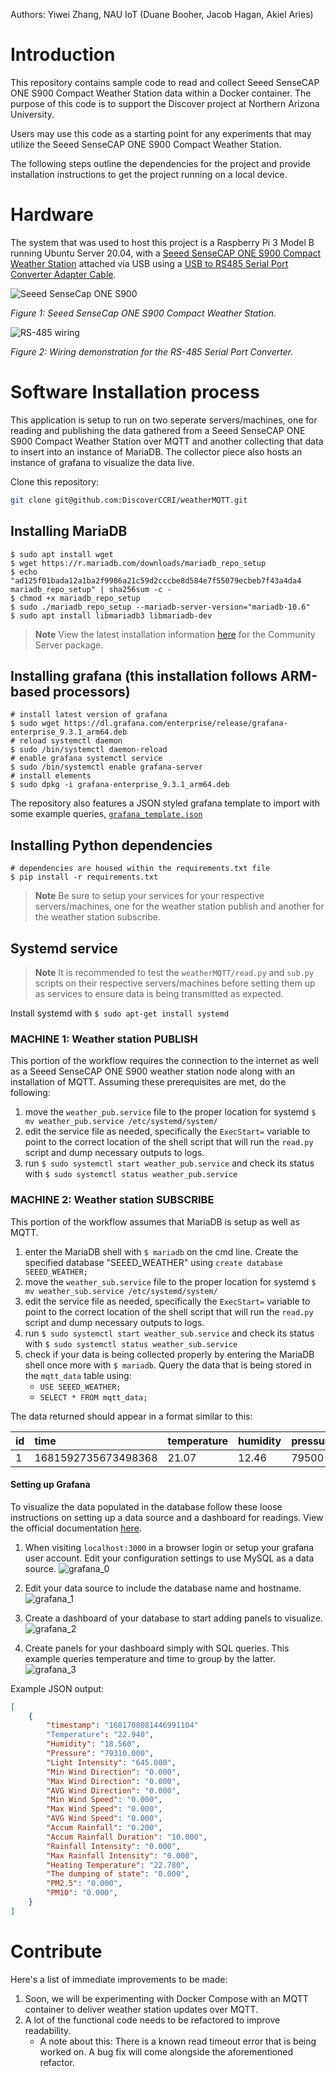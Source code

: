Authors: Yiwei Zhang, NAU IoT (Duane Booher, Jacob Hagan, Akiel Aries)

# Introduction 
This repository contains sample code to read and collect Seeed SenseCAP ONE S900 Compact Weather Station data within a Docker container. The purpose of this code is to support the Discover project at Northern Arizona University.

Users may use this code as a starting point for any experiments that may utilize the Seeed SenseCAP ONE S900 Compact Weather Station.

The following steps outline the dependencies for the project and provide installation instructions to get the project running on a local device. 

# Hardware
The system that was used to host this project is a Raspberry Pi 3 Model B running Ubuntu Server 20.04, with a [Seeed SenseCAP ONE S900 Compact Weather Station](https://files.seeedstudio.com/products/101990784/SenseCAP%20ONE%20Compact%20Weather%20Sensor%20User%20Guide-v1.6.pdf) attached via USB using a [USB to RS485 Serial Port Converter Adapter Cable](https://www.amazon.com/Serial-Converter-Adapter-Supports-Windows/dp/B076WVFXN8/ref=asc_df_B076WVFXN8/?tag=hyprod-20&linkCode=df0&hvadid=309776868400&hvpos=&hvnetw=g&hvrand=15455232194279378143&hvpone=&hvptwo=&hvqmt=&hvdev=c&hvdvcmdl=&hvlocint=&hvlocphy=1013406&hvtargid=pla-486428615671&th=1).

![Seeed SenseCap ONE S900](images/sensecap-one-s900.png)

*Figure 1: Seeed SenseCap ONE S900 Compact Weather Station.*

![RS-485 wiring](images/RS-485-wiring.png)

*Figure 2: Wiring demonstration for the RS-485 Serial Port Converter.*

# Software Installation process
This application is setup to run on two seperate servers/machines, one for reading and publishing the data
gathered from a Seeed SenseCAP ONE S900 Compact Weather Station over MQTT and another collecting that data
to insert into an instance of MariaDB. The collector piece also hosts an instance of grafana to visualize 
the data live.

Clone this repository:
```bash
git clone git@github.com:DiscoverCCRI/weatherMQTT.git 
```

## Installing MariaDB 
```
$ sudo apt install wget
$ wget https://r.mariadb.com/downloads/mariadb_repo_setup
$ echo "ad125f01bada12a1ba2f9986a21c59d2cccbe8d584e7f55079ecbeb7f43a4da4  mariadb_repo_setup" | sha256sum -c -
$ chmod +x mariadb_repo_setup
$ sudo ./mariadb_repo_setup --mariadb-server-version="mariadb-10.6"
$ sudo apt install libmariadb3 libmariadb-dev
```
> **Note** View the latest installation information [here](https://mariadb.com/docs/skysql/connect/programming-languages/c/install/)
for the Community Server package.

## Installing grafana (this installation follows ARM-based processors)
```
# install latest version of grafana
$ sudo wget https://dl.grafana.com/enterprise/release/grafana-enterprise_9.3.1_arm64.deb
# reload systemctl daemon
$ sudo /bin/systemctl daemon-reload
# enable grafana systemctl service
$ sudo /bin/systemctl enable grafana-server
# install elements
$ sudo dpkg -i grafana-enterprise_9.3.1_arm64.deb
```
The repository also features a JSON styled grafana template to import with some example 
queries, [`grafana_template.json`](https://github.com/DiscoverCCRI/weatherMQTT/blob/main/grafana_template.json)

## Installing Python dependencies
```
# dependencies are housed within the requirements.txt file
$ pip install -r requirements.txt
```
> **Note** Be sure to setup your services for your respective servers/machines, one for the weather station publish and another for
the weather station subscribe.

## Systemd service
> **Note** It is recommended to test the `weatherMQTT/read.py` and `sub.py` scripts on their respective servers/machines
before setting them up as services to ensure data is being transmitted as expected.

Install systemd with `$ sudo apt-get install systemd`


### **MACHINE 1: Weather station PUBLISH**
This portion of the workflow requires the connection to the internet as well as a Seeed SenseCAP ONE S900
weather station node along with an installation of MQTT. Assuming these prerequisites are met, do the following:
1. move the `weather_pub.service` file to the proper location for systemd
`$ mv weather_pub.service /etc/systemd/system/`
2. edit the service file as needed, specifically the `ExecStart=` variable to point to the correct location
of the shell script that will run the `read.py` script and dump necessary outputs to logs. 
3. run `$ sudo systemctl start weather_pub.service` and check its status with `$ sudo systemctl status weather_pub.service`

### **MACHINE 2: Weather station SUBSCRIBE**
This portion of the workflow assumes that MariaDB is setup as well as MQTT. 
1. enter the MariaDB shell with `$ mariadb` on the cmd line. Create the specified database "SEEED_WEATHER" using 
`create database SEEED_WEATHER;`
2. move the `weather_sub.service` file to the proper location for systemd
`$ mv weather_sub.service /etc/systemd/system/`
3. edit the service file as needed, specifically the `ExecStart=` variable to point to the correct location
of the shell script that will run the `read.py` script and dump necessary outputs to logs. 
4. run `$ sudo systemctl start weather_sub.service` and check its status with `$ sudo systemctl status weather_sub.service`
5. check if your data is being collected properly by entering the MariaDB shell once more with `$ mariadb`. Query the data
that is being stored in the `mqtt_data` table using:
    * `USE SEEED_WEATHER;`
    * `SELECT * FROM mqtt_data;`
    
The data returned should appear in a format similar to this:

|id|time|temperature|humidity|pressure|light_intensity|min_wind_direction|max_wind_direction|avg_wind_direction|min_wind_speed|max_wind_speed|avg_wind_speed|accum_rainfall|accum_rainfall_duration|rainfall_intensity|max_rainfall_intensity|heating_temperature|dumping_of_state|pm2_5|pm10|
|:----|:----|:----|:----|:----|:----|:----|:----|:----|:----|:----|:----|:----|:----|:----|:----|:----|:----|:----|:----|
|1|1681592735673498368|21.07|12.46|79500|370|0|0|0|0|0|0|0.2|10|0|0|21.35|0|2|2|

#### Setting up Grafana
To visualize the data populated in the database follow these loose instructions on setting up a data source and 
a dashboard for readings. View the official documentation [here](https://grafana.com/docs/grafana/latest/). 

1. When visiting `localhost:3000` in a browser login or setup your grafana user account. Edit your configuration settings
to use MySQL as a data source. 
![grafana_0](https://github.com/DiscoverCCRI/weatherMQTT/blob/main/images/grafana_0.png)

2. Edit your data source to include the database name and hostname.
![grafana_1](https://github.com/DiscoverCCRI/weatherMQTT/blob/main/images/grafana_1.png)

3. Create a dashboard of your database to start adding panels to visualize.
![grafana_2](https://github.com/DiscoverCCRI/weatherMQTT/blob/main/images/grafana_2.png)

4. Create panels for your dashboard simply with SQL queries. This example queries temperature and time
to group by the latter.
![grafana_3](https://github.com/DiscoverCCRI/weatherMQTT/blob/main/images/grafana_3.png)

Example JSON output:
```json
[
    {
        "timestamp": "1681708081446991104"
        "Temperature": "22.940",
        "Humidity": "18.560",
        "Pressure": "79310.000",
        "Light Intensity": "645.000",
        "Min Wind Direction": "0.000",
        "Max Wind Direction": "0.000",
        "AVG Wind Direction": "0.000",
        "Min Wind Speed": "0.000",
        "Max Wind Speed": "0.000",
        "AVG Wind Speed": "0.000",
        "Accum Rainfall": "0.200",
        "Accum Rainfall Duration": "10.000",
        "Rainfall Intensity": "0.000",
        "Max Rainfall Intensity": "0.000",
        "Heating Temperature": "22.780",
        "The dumping of state": "0.000",
        "PM2.5": "0.000",
        "PM10": "0.000",
    }
]
```

# Contribute
Here's a list of immediate improvements to be made:
1. Soon, we will be experimenting with Docker Compose with an MQTT container to deliver weather station updates over MQTT.
2. A lot of the functional code needs to be refactored to improve readability.
    * A note about this: There is a known read timeout error that is being worked on. A bug fix will come alongside the aforementioned refactor.

